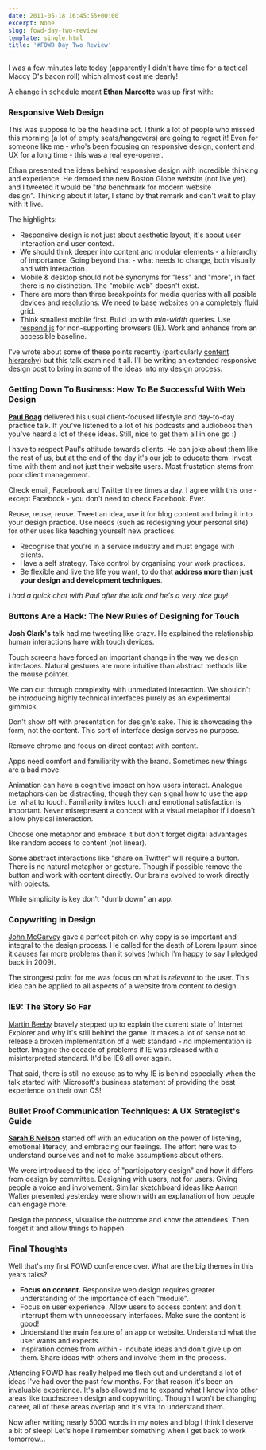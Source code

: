 ```yaml
---
date: 2011-05-18 16:45:55+00:00
excerpt: None
slug: fowd-day-two-review
template: single.html
title: '#FOWD Day Two Review'
---
```


I was a few minutes late today (apparently I didn't have time for a tactical Maccy D's bacon roll) which almost cost me dearly!

A change in schedule meant **[Ethan Marcotte](http://ethanmarcotte.com/)** was up first with:

### Responsive Web Design

This was suppose to be the headline act. I think a lot of people who missed this morning (a lot of empty seats/hangovers) are going to regret it! Even for someone like me - who's been focusing on responsive design, content and UX for a long time - this was a real eye-opener.

Ethan presented the ideas behind responsive design with incredible thinking and experience. He demoed the new Boston Globe website (not live yet) and I tweeted it would be "_the_ benchmark for modern website design". Thinking about it later, I stand by that remark and can't wait to play with it live.

The highlights:

* Responsive design is not just about aesthetic layout, it's about user interaction and user context.
* We should think deeper into content and modular elements - a hierarchy of importance. Going beyond that - what needs to change, both visually and with interaction.
* Mobile & desktop should not be synonyms for "less" and "more", in fact there is no distinction. The "mobile web" doesn't exist.
* There are more than three breakpoints for media queries with all posible devices and resolutions. We need to base websites on a completely fluid grid.
* Think smallest mobile first. Build up with _min-width_ queries. Use [respond.js](https://github.com/scottjehl/Respond) for non-supporting browsers (IE). Work and enhance from an accessible baseline.

I've wrote about some of these points recently (particularly [content hierarchy](/2011/05/11/the-responsive-design-secret/)) but this talk examined it all. I'll be writing an extended responsive design post to bring in some of the ideas into my design process.

### Getting Down To Business: How To Be Successful With Web Design

**[Paul Boag](http://www.boagworld.com)** delivered his usual client-focused lifestyle and day-to-day practice talk. If you've listened to a lot of his podcasts and audioboos then you've heard a lot of these ideas. Still, nice to get them all in one go :)

I have to respect Paul's attitude towards clients. He can joke about them like the rest of us, but at the end of the day it's our job to educate them. Invest time with them and not just their website users. Most frustation stems from poor client management.

Check email, Facebook and Twitter three times a day. I agree with this one - except Facebook - you don't need to check Facebook. Ever.

Reuse, reuse, reuse. Tweet an idea, use it for blog content and bring it into your design practice. Use needs (such as redesigning your personal site) for other uses like teaching yourself new practices.

* Recognise that you're in a service industry and must engage with clients.
* Have a self strategy. Take control by organising your work practices.
* Be flexible and live the life you want, to do that **address more than just your design and development techniques**.

_I had a quick chat with Paul after the talk and he's a very nice guy!_

### Buttons Are a Hack: The New Rules of Designing for Touch

**Josh Clark's** talk had me tweeting like crazy. He explained the relationship human interactions have with touch devices.

Touch screens have forced an important change in the way we design interfaces. Natural gestures are more intuitive than abstract methods like the mouse pointer.

We can cut through complexity with unmediated interaction. We shouldn't be introducing highly technical interfaces purely as an experimental gimmick.

Don't show off with presentation for design's sake. This is showcasing the form, not the content. This sort of interface design serves no purpose.

Remove chrome and focus on direct contact with content.

Apps need comfort and familiarity with the brand. Sometimes new things are a bad move.

Animation can have a cognitive impact on how users interact. Analogue metaphors can be distracting, though they can signal how to use the app i.e. what to touch. Familiarity invites touch and emotional satisfaction is important. Never misrepresent a concept with a visual metaphor if i doesn't allow physical interaction.

Choose one metaphor and embrace it but don't forget digital advantages like random access to content (not linear).

Some abstract interactions like "share on Twitter" will require a button. There is no natural metaphor or gesture. Though if possible remove the button and work with content directly. Our brains evolved to work directly with objects.

While simplicity is key don't "dumb down" an app.

### Copywriting in Design

[John McGarvey](http://www.mcgarvey.co.uk/) gave a perfect pitch on why copy is so important and integral to the design process. He called for the death of Lorem Ipsum since it causes far more problems than it solves (which I'm happy to say [I pledged](/2011/02/17/website-design-without-lorem-ipsum/) back in 2009).

The strongest point for me was focus on what is _relevant_ to the user. This idea can be applied to all aspects of a website from content to design.

### IE9: The Story So Far

[Martin Beeby](http://www.thebeebs.co.uk/) bravely stepped up to explain the current state of Internet Explorer and why it's still behind the game. It makes a lot of sense not to release a broken implementation of a web standard - _no_ implementation is better. Imagine the decade of problems if IE was released with a misinterpreted standard. It'd be IE6 all over again.

That said, there is still no excuse as to why IE is behind especially when the talk started with Microsoft's business statement of providing the best experience on their own OS!

### Bullet Proof Communication Techniques: A UX Strategist's Guide

**[Sarah B Nelson](http://www.hotstudio.com/leadership/sarah-nelson)** started off with an education on the power of listening, emotional literacy, and embracing our feelings. The effort here was to understand ourselves and not to make assumptions about others.

We were introduced to the idea of "participatory design" and how it differs from design by committee. Designing with users, not for users. Giving people a voice and involvement. Similar sketchboard ideas like Aarron Walter presented yesterday were shown with an explanation of how people can engage more.

Design the process, visualise the outcome and know the attendees. Then forget it and allow things to happen.

### Final Thoughts

Well that's my first FOWD conference over. What are the big themes in this years talks?

* **Focus on content.** Responsive web design requires greater understanding of the importance of each "module".
* Focus on user experience. Allow users to access content and don't interrupt them with unnecessary interfaces. Make sure the content is good!
* Understand the main feature of an app or website. Understand what the user wants and expects.
* Inspiration comes from within - incubate ideas and don't give up on them. Share ideas with others and involve them in the process.

Attending FOWD has really helped me flesh out and understand a lot of ideas I've had over the past few months. For that reason it's been an invaluable experience. It's also allowed me to expand what I know into other areas like touchscreen design and copywriting. Though I won't be changing career, all of these areas overlap and it's vital to understand them.

Now after writing nearly 5000 words in my notes and blog I think I deserve a bit of sleep! Let's hope I remember something when I get back to work tomorrow...
